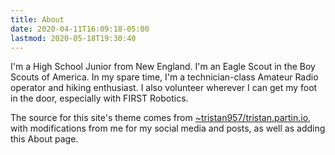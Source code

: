 ```yaml
---
title: About
date: 2020-04-11T16:09:18-05:00
lastmod: 2020-05-18T19:30:40
---
```

I'm a High School Junior from New England. I'm an Eagle Scout in the Boy Scouts of America. In my spare time, I'm a technician-class Amateur Radio operator and hiking enthusiast. I also volunteer wherever I can get my foot in the door, especially with FIRST Robotics.

The source for this site's theme comes from [~tristan957/tristan.partin.io](https://git.sr.ht/~tristan957/tristan.partin.io), with modifications from me for my social media and posts, as well as adding this About page.
